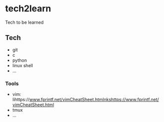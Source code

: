 # tech2learn
Tech to be learned

## Tech 
- git
- c
- python
- linux shell
- ...

### Tools
- vim: lihttps://www.fprintf.net/vimCheatSheet.htmlnks<https://www.fprintf.net/vimCheatSheet.html>
- tmux
- ...
